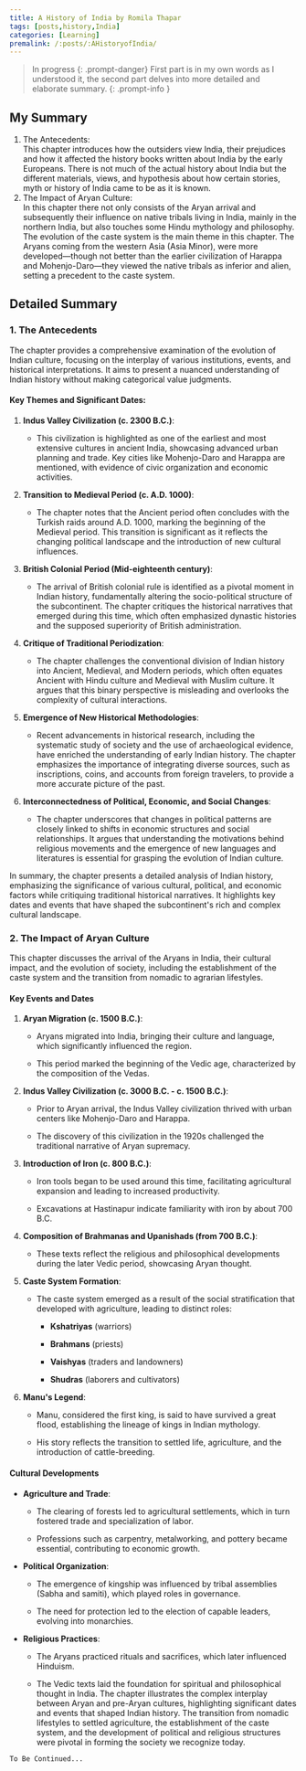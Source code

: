 ```yaml
---
title: A History of India by Romila Thapar
tags: [posts,history,India]
categories: [Learning]
premalink: /:posts/:AHistoryofIndia/
---
```

> In progress
{: .prompt-danger}
> First part is in my own words as I understood it, the second part delves into more detailed and elaborate summary.
{: .prompt-info }

## My Summary
1. The Antecedents:<br>
	This chapter introduces how the outsiders view India, their prejudices and how it affected the history books written about India by the early Europeans. There is not much of the actual history about India but the different materials, views, and hypothesis about how certain stories, myth or history of India came to be as it is known.
2. The Impact of Aryan Culture:<br>
	In this chapter there not only consists of the Aryan arrival and subsequently their influence on native tribals living in India, mainly in the northern India, but also touches some Hindu mythology and philosophy. The evolution of the caste system is the main theme in this chapter. The Aryans coming from the western Asia (Asia Minor), were more developed—though not better than the earlier civilization of Harappa and Mohenjo-Daro—they viewed the native tribals as inferior and alien, setting a precedent to the caste system.



## Detailed Summary
### 1. The Antecedents
The chapter provides a comprehensive examination of the evolution of Indian culture, focusing on the interplay of various institutions, events, and historical interpretations. It aims to present a nuanced understanding of Indian history without making categorical value judgments.

#### Key Themes and Significant Dates:

1. **Indus Valley Civilization (c. 2300 B.C.)**:
    
    - This civilization is highlighted as one of the earliest and most extensive cultures in ancient India, showcasing advanced urban planning and trade. Key cities like Mohenjo-Daro and Harappa are mentioned, with evidence of civic organization and economic activities.
        
2. **Transition to Medieval Period (c. A.D. 1000)**:
    
    - The chapter notes that the Ancient period often concludes with the Turkish raids around A.D. 1000, marking the beginning of the Medieval period. This transition is significant as it reflects the changing political landscape and the introduction of new cultural influences.
        
3. **British Colonial Period (Mid-eighteenth century)**:
    
    - The arrival of British colonial rule is identified as a pivotal moment in Indian history, fundamentally altering the socio-political structure of the subcontinent. The chapter critiques the historical narratives that emerged during this time, which often emphasized dynastic histories and the supposed superiority of British administration.
        
4. **Critique of Traditional Periodization**:
    
    - The chapter challenges the conventional division of Indian history into Ancient, Medieval, and Modern periods, which often equates Ancient with Hindu culture and Medieval with Muslim culture. It argues that this binary perspective is misleading and overlooks the complexity of cultural interactions.
        
5. **Emergence of New Historical Methodologies**:
    
    - Recent advancements in historical research, including the systematic study of society and the use of archaeological evidence, have enriched the understanding of early Indian history. The chapter emphasizes the importance of integrating diverse sources, such as inscriptions, coins, and accounts from foreign travelers, to provide a more accurate picture of the past.
        
6. **Interconnectedness of Political, Economic, and Social Changes**:
    
    - The chapter underscores that changes in political patterns are closely linked to shifts in economic structures and social relationships. It argues that understanding the motivations behind religious movements and the emergence of new languages and literatures is essential for grasping the evolution of Indian culture.
        

In summary, the chapter presents a detailed analysis of Indian history, emphasizing the significance of various cultural, political, and economic factors while critiquing traditional historical narratives. It highlights key dates and events that have shaped the subcontinent's rich and complex cultural landscape.

### 2. The Impact of Aryan Culture

This chapter discusses the arrival of the Aryans in India, their cultural impact, and the evolution of society, including the establishment of the caste system and the transition from nomadic to agrarian lifestyles.
#### Key Events and Dates

1. **Aryan Migration (c. 1500 B.C.)**:
    
    - Aryans migrated into India, bringing their culture and language, which significantly influenced the region.
        
    - This period marked the beginning of the Vedic age, characterized by the composition of the Vedas.
        
2. **Indus Valley Civilization (c. 3000 B.C. - c. 1500 B.C.)**:
    
    - Prior to Aryan arrival, the Indus Valley civilization thrived with urban centers like Mohenjo-Daro and Harappa.
        
    - The discovery of this civilization in the 1920s challenged the traditional narrative of Aryan supremacy.
        
3. **Introduction of Iron (c. 800 B.C.)**:
    
    - Iron tools began to be used around this time, facilitating agricultural expansion and leading to increased productivity.
        
    - Excavations at Hastinapur indicate familiarity with iron by about 700 B.C.
        
4. **Composition of Brahmanas and Upanishads (from 700 B.C.)**:
    
    - These texts reflect the religious and philosophical developments during the later Vedic period, showcasing Aryan thought.
        
5. **Caste System Formation**:
    
    - The caste system emerged as a result of the social stratification that developed with agriculture, leading to distinct roles:
        
        - **Kshatriyas** (warriors)
            
        - **Brahmans** (priests)
            
        - **Vaishyas** (traders and landowners)
            
        - **Shudras** (laborers and cultivators)
            
6. **Manu's Legend**:
    
    - Manu, considered the first king, is said to have survived a great flood, establishing the lineage of kings in Indian mythology.
        
    - His story reflects the transition to settled life, agriculture, and the introduction of cattle-breeding.
        

#### Cultural Developments

- **Agriculture and Trade**:
    
    - The clearing of forests led to agricultural settlements, which in turn fostered trade and specialization of labor.
        
    - Professions such as carpentry, metalworking, and pottery became essential, contributing to economic growth.
        
- **Political Organization**:
    
    - The emergence of kingship was influenced by tribal assemblies (Sabha and samiti), which played roles in governance.
        
    - The need for protection led to the election of capable leaders, evolving into monarchies.
        
- **Religious Practices**:
    
    - The Aryans practiced rituals and sacrifices, which later influenced Hinduism.
        
    - The Vedic texts laid the foundation for spiritual and philosophical thought in India.
The chapter illustrates the complex interplay between Aryan and pre-Aryan cultures, highlighting significant dates and events that shaped Indian history. The transition from nomadic lifestyles to settled agriculture, the establishment of the caste system, and the development of political and religious structures were pivotal in forming the society we recognize today.

``` To Be Continued... ```